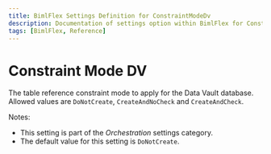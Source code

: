 ```yaml
---
title: BimlFlex Settings Definition for ConstraintModeDv
description: Documentation of settings option within BimlFlex for ConstraintModeDv
tags: [BimlFlex, Reference]
---
```


# Constraint Mode DV

The table reference constraint mode to apply for the Data Vault database. Allowed values are `DoNotCreate`, `CreateAndNoCheck` and `CreateAndCheck`.

Notes:

* This setting is part of the *Orchestration* settings category.
* The default value for this setting is `DoNotCreate`.
